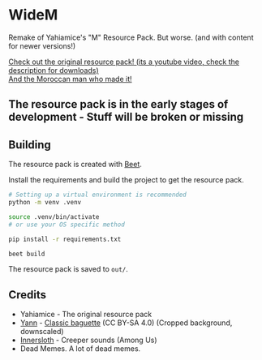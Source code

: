 # WideM

Remake of Yahiamice's "M" Resource Pack. But worse. (and with content for newer versions!)

[Check out the original resource pack! (its a youtube video, check the description for downloads)](https://www.youtube.com/watch?v=DULJPtZCcVA)  
[And the Moroccan man who made it!](https://twitch.tv/yahiamice)

## The resource pack is in the early stages of development - Stuff will be broken or missing

## Building

The resource pack is created with [Beet](https://github.com/mcbeet/beet).

Install the requirements and build the project to get the resource pack.

```sh
# Setting up a virtual environment is recommended
python -m venv .venv

source .venv/bin/activate
# or use your OS specific method

pip install -r requirements.txt

beet build
```

The resource pack is saved to `out/`.

## Credits

- Yahiamice - The original resource pack
- [Yann](https://commons.wikimedia.org/wiki/User:Yann) - [Classic baguette](https://commons.wikimedia.org/wiki/File:Baguette_de_pain,_WikiCheese_Lausanne.jpg) (CC BY-SA 4.0) (Cropped background, downscaled)
- [Innersloth](https://www.innersloth.com/) - Creeper sounds (Among Us)
- Dead Memes. A lot of dead memes.
